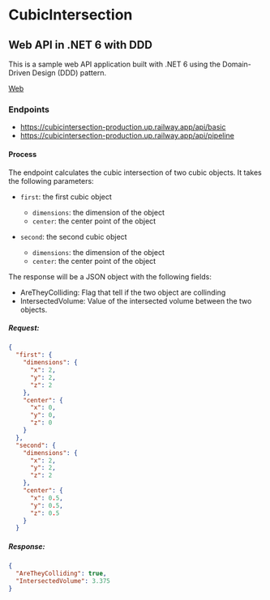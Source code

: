 # CubicIntersection

## Web API in .NET 6 with DDD

This is a sample web API application built with .NET 6 using the Domain-Driven Design (DDD) pattern.

[Web](https://cubicintersection-production.up.railway.app)

### Endpoints

- https://cubicintersection-production.up.railway.app/api/basic
- https://cubicintersection-production.up.railway.app/api/pipeline

#### Process

The endpoint calculates the cubic intersection of two cubic objects. It takes the following parameters:

- `first`: the first cubic object
  - `dimensions`: the dimension of the object
  - `center`: the center point of the object
  
- `second`: the second cubic object
  - `dimensions`: the dimension of the object
  - `center`: the center point of the object

The response will be a JSON object with the following fields:

- AreTheyColliding: Flag that tell if the two object are collinding
- IntersectedVolume: Value of the intersected volume between the two objects.

##### Request:

```json
{
  "first": {
    "dimensions": {
      "x": 2,
      "y": 2,
      "z": 2
    },
    "center": {
      "x": 0,
      "y": 0,
      "z": 0
    }
  },
  "second": {
    "dimensions": {
      "x": 2,
      "y": 2,
      "z": 2
    },
    "center": {
      "x": 0.5,
      "y": 0.5,
      "z": 0.5
    }
  }
```

##### Response:

```json
{
  "AreTheyColliding": true,
  "IntersectedVolume": 3.375
}
```


